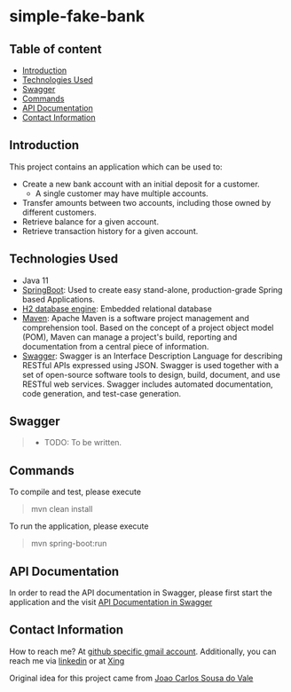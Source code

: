 # simple-fake-bank

## Table of content
- [Introduction](#introduction)
- [Technologies Used](#technologies-used)
- [Swagger](#swagger)
- [Commands](#commands)
- [API Documentation](#api-documentation)
- [Contact Information](#contact-information)

## Introduction

This project contains an application which can be used to:
- Create a new bank account with an initial deposit for a customer.
  - A single customer may have multiple accounts.
- Transfer amounts between two accounts, including those owned by different customers.
- Retrieve balance for a given account.
- Retrieve transaction history for a given account.

## Technologies Used

- Java 11
- [SpringBoot](https://start.spring.io/): Used to create easy stand-alone, production-grade Spring based Applications.
- [H2 database engine](https://www.h2database.com/html/main.html): Embedded relational database
- [Maven](https://maven.apache.org/): Apache Maven is a software project management and comprehension tool. Based on the concept of a project object model (POM), Maven can manage a project's build, reporting and documentation from a central piece of information.
- [Swagger](https://swagger.io/): Swagger is an Interface Description Language for describing RESTful APIs expressed using JSON. Swagger is used together with a set of open-source software tools to design, build, document, and use RESTful web services. Swagger includes automated documentation, code generation, and test-case generation.

## Swagger
> - TODO: To be written.

## Commands
To compile and test, please execute
> mvn clean install

To run the application, please execute
> mvn spring-boot:run

## API Documentation
In order to read the API documentation in Swagger, please first start the application and the visit [API Documentation in Swagger](http://localhost:8080/swagger-ui/)

## Contact Information

How to reach me? At [github specific gmail account](syed.umer.ahmed.code@gmail.com). Additionally, you can reach me via [linkedin](https://www.linkedin.com/in/syed-umer-ahmed-a346a746/) or at [Xing](https://www.xing.com/profile/SyedUmer_Ahmed/cv)

Original idea for this project came from [Joao Carlos Sousa do Vale](https://github.com/jcarlosvale)



